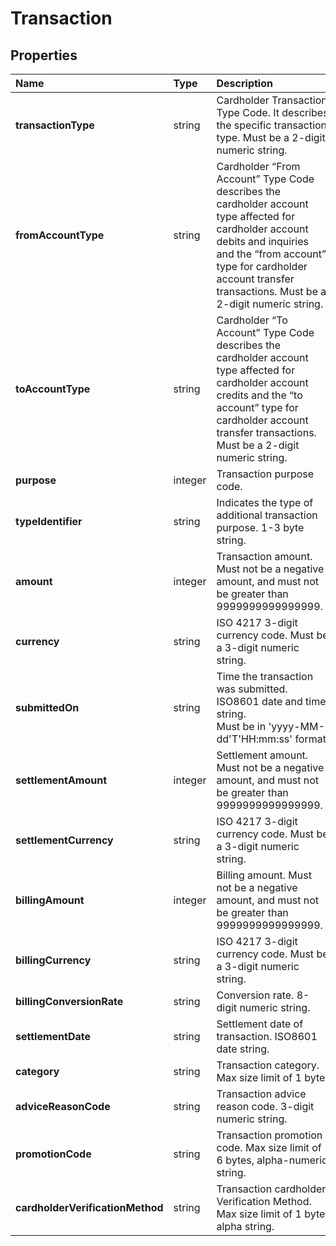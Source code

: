 # Transaction

## Properties <a name="properties"></a>

| Name | Type | Description | Notes |
| :--- | :--- | :---------- | :---- |
| **transactionType** | string | Cardholder Transaction Type Code. It describes the specific transaction type. Must be a 2-digit numeric string. | Optional |
| **fromAccountType** | string | Cardholder “From Account” Type Code describes the cardholder account type affected for cardholder account debits and inquiries and the “from account” type for cardholder account transfer transactions. Must be a 2-digit numeric string. | Optional |
| **toAccountType** | string | Cardholder “To Account” Type Code describes the cardholder account type affected for cardholder account credits and the “to account” type for cardholder account transfer transactions. Must be a 2-digit numeric string. | Optional |
| **purpose** | integer | Transaction purpose code. | Optional |
| **typeIdentifier** | string | Indicates the type of additional transaction purpose. 1-3 byte string. | Optional |
| **amount** | integer | Transaction amount. Must not be a negative amount, and must not be greater than 9999999999999999. | Optional |
| **currency** | string | ISO 4217 3-digit currency code. Must be a 3-digit numeric string. | Optional |
| **submittedOn** | string | Time the transaction was submitted. ISO8601 date and time string. Must be in 'yyyy-MM-dd'T'HH:mm:ss' format. | Optional |
| **settlementAmount** | integer | Settlement amount. Must not be a negative amount, and must not be greater than 9999999999999999. | Optional |
| **settlementCurrency** | string | ISO 4217 3-digit currency code. Must be a 3-digit numeric string. | Optional |
| **billingAmount** | integer | Billing amount. Must not be a negative amount, and must not be greater than 9999999999999999. | Optional |
| **billingCurrency** | string | ISO 4217 3-digit currency code. Must be a 3-digit numeric string. | Optional |
| **billingConversionRate** | string | Conversion rate. 8-digit numeric string. | Optional |
| **settlementDate** | string | Settlement date of transaction. ISO8601 date string. | Optional |
| **category** | string | Transaction category. Max size limit of 1 byte. | Optional |
| **adviceReasonCode** | string | Transaction advice reason code. 3-digit numeric string. | Optional |
| **promotionCode** | string | Transaction promotion code. Max size limit of 6 bytes, alpha-numeric string. | Optional |
| **cardholderVerificationMethod** | string | Transaction cardholder Verification Method. Max size limit of 1 byte, alpha string. | Optional |